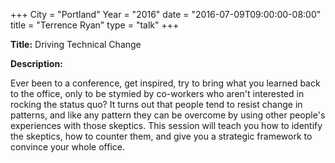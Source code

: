 +++
City = "Portland"
Year = "2016"
date = "2016-07-09T09:00:00-08:00"
title = "Terrence Ryan"
type = "talk"
+++

**Title:** Driving Technical Change

**Description:**

Ever been to a conference, get inspired, try to bring what you learned back to the office, only to be stymied by co-workers who aren't interested in rocking the status quo? It turns out that people tend to resist change in patterns, and like any pattern they can be overcome by using other people's experiences with those skeptics. This session will teach you how to identify the skeptics, how to counter them, and give you a strategic framework to convince your whole office.
